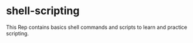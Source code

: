 # shell-scripting

This Rep contains basics shell commands and scripts to learn and practice scripting.
